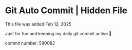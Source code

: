 # Git Auto Commit | Hidden File

This file was added Feb 12, 2025

Just for fun and keeping my daily git commit active 🤪

commit number: 590082
